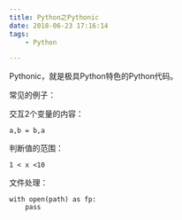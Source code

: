 ```yaml
---
title: Python之Pythonic
date: 2018-06-23 17:16:14
tags:
	- Python

---
```




Pythonic，就是极具Python特色的Python代码。

常见的例子：

交互2个变量的内容：

```
a,b = b,a
```

判断值的范围：

```
1 < x <10
```

文件处理：

```
with open(path) as fp:
	pass
```

